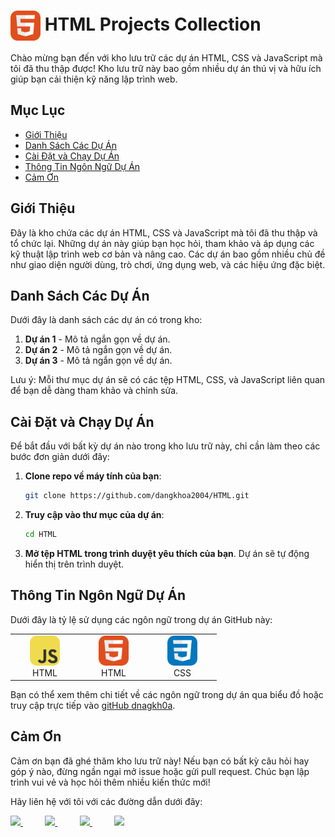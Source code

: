 # <img align="center" width="48" src="./assets/HTML.svg" width="48" height="48" alt="HTML"/> HTML Projects Collection 

Chào mừng bạn đến với kho lưu trữ các dự án HTML, CSS và JavaScript mà tôi đã thu thập được! Kho lưu trữ này bao gồm nhiều dự án thú vị và hữu ích giúp bạn cải thiện kỹ năng lập trình web.

## Mục Lục
- [Giới Thiệu](#giới-thiệu)
- [Danh Sách Các Dự Án](#danh-sách-các-dự-án)
- [Cài Đặt và Chạy Dự Án](#cài-đặt-và-chạy-dự-án)
- [Thông Tin Ngôn Ngữ Dự Án](#thông-tin-ngôn-ngữ-dự-án)
- [Cảm Ơn](#cảm-ơn)

## Giới Thiệu
Đây là kho chứa các dự án HTML, CSS và JavaScript mà tôi đã thu thập và tổ chức lại. Những dự án này giúp bạn học hỏi, tham khảo và áp dụng các kỹ thuật lập trình web cơ bản và nâng cao. Các dự án bao gồm nhiều chủ đề như giao diện người dùng, trò chơi, ứng dụng web, và các hiệu ứng đặc biệt.

## Danh Sách Các Dự Án

Dưới đây là danh sách các dự án có trong kho:

1. **Dự án 1** - Mô tả ngắn gọn về dự án.
2. **Dự án 2** - Mô tả ngắn gọn về dự án.
3. **Dự án 3** - Mô tả ngắn gọn về dự án.

Lưu ý: Mỗi thư mục dự án sẽ có các tệp HTML, CSS, và JavaScript liên quan để bạn dễ dàng tham khảo và chỉnh sửa.

## Cài Đặt và Chạy Dự Án

Để bắt đầu với bất kỳ dự án nào trong kho lưu trữ này, chỉ cần làm theo các bước đơn giản dưới đây:

1. **Clone repo về máy tính của bạn**:
    ```bash
    git clone https://github.com/dangkhoa2004/HTML.git
    ```

2. **Truy cập vào thư mục của dự án**:
    ```bash
    cd HTML
    ```

3. **Mở tệp HTML trong trình duyệt yêu thích của bạn**. Dự án sẽ tự động hiển thị trên trình duyệt.

## Thông Tin Ngôn Ngữ Dự Án

Dưới đây là tỷ lệ sử dụng các ngôn ngữ trong dự án GitHub này:

<table>
    <tr>
        <td align="center" width="96"> <img src="./assets/JavaScript.svg" width="48" height="48"
                alt="HTML" /> <br>HTML </td>
        <td align="center" width="96"> <img src="./assets/HTML.svg" width="48" height="48"
                alt="HTML" /> <br>HTML </td>
        <td align="center" width="96"> <img src="./assets/CSS.svg" width="48" height="48" alt="CSS" />
            <br>CSS
        </td>
    </tr>
</table>


Bạn có thể xem thêm chi tiết về các ngôn ngữ trong dự án qua biểu đồ hoặc truy cập trực tiếp vào [gitHub dnagkh0a](https://github.com/dangkhoa2004/HTML).


## Cảm Ơn

Cảm ơn bạn đã ghé thăm kho lưu trữ này! Nếu bạn có bất kỳ câu hỏi hay góp ý nào, đừng ngần ngại mở issue hoặc gửi pull request. Chúc bạn lập trình vui vẻ và học hỏi thêm nhiều kiến thức mới!

Hãy liên hệ với tôi với các đường dẫn dưới đây:

<a href="https://www.instagram.com/dangkhoa2004/">
<img src="https://img.shields.io/badge/Instagram-%23E4405F.svg?style=for-the-badge&logo=Instagram&logoColor=white">
</a>
 &nbsp;&nbsp;&nbsp;&nbsp;&nbsp;&nbsp;&nbsp;&nbsp;
<a href="https://www.youtube.com/@dangkhoa2004">
<img src="https://img.shields.io/badge/YouTube-FF0000?style=for-the-badge&logo=youtube&logoColor=white">
</a>
&nbsp;&nbsp;&nbsp;&nbsp;&nbsp;&nbsp;&nbsp;&nbsp;
<a href="https://www.twitter.com/dangkhoa2004/">
<img src="https://img.shields.io/badge/Twitter-%231DA1F2.svg?style=for-the-badge&logo=Twitter&logoColor=white">
</a>
&nbsp;&nbsp;&nbsp;&nbsp;&nbsp;&nbsp;&nbsp;&nbsp;
<a href="https://t.me/barnamenevisiadmin/">
<img src="https://img.shields.io/badge/telegram-2CA5E0?style=for-the-badge&logo=telegram&logoColor=white">
</a>